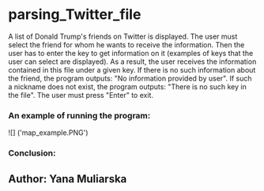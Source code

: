 # parsing_Twitter_file
A list of Donald Trump's friends on Twitter is displayed. 
The user must select the friend for whom he wants to receive the information. 
Then the user has to enter the key to get information on it (examples of keys that the user can select are displayed).
As a result, the user receives the information contained in this file under a given key. 
If there is no such information about the friend, the program outputs: "No information provided by user".
If such a nickname does not exist, the program outputs: "There is no such key in the file".
The user must press "Enter" to exit.

### An example of running the program:

![] ('map_example.PNG')

### Conclusion:

## Author: Yana Muliarska
